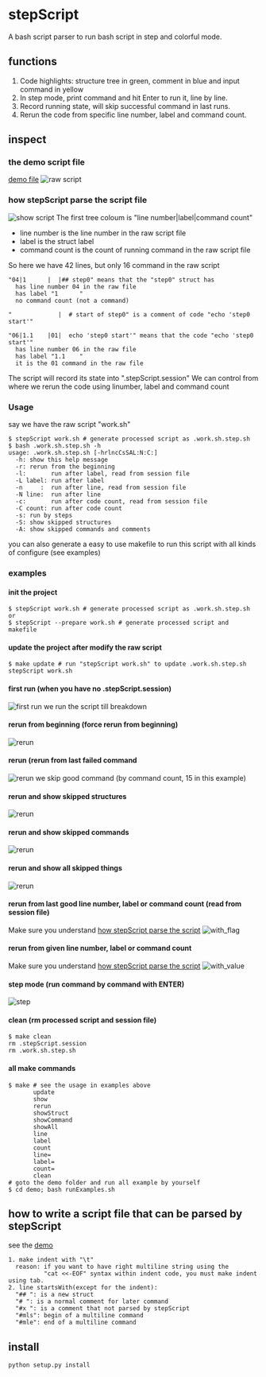 # stepScript
A bash script parser to run bash script in step and colorful mode.

## functions
1. Code highlights: structure tree in green, comment in blue and input command in yellow
2. In step mode, print command and hit Enter to run it, line by line.
3. Record running state, will skip successful command in last runs.
4. Rerun the code from specific line number, label and command count.

## inspect
### the demo script file
[demo file](./demo/work.sh)
![raw script](./figs/raw_script.png)
### how stepScript parse the script file
![show script](./figs/show.png)
The first tree coloum is "line number|label|command count"
* line number is the line number in the raw script file
* label is the struct label
* command count is the count of running command in the raw script file

So here we have 42 lines, but only 16 command in the raw script
```
"04|1      |  |## step0" means that the "step0" struct has
  has line number 04 in the raw file
  has label "1      "
  no command count (not a command)

"             |  # start of step0" is a comment of code "echo 'step0 start'"

"06|1.1    |01|  echo 'step0 start'" means that the code "echo 'step0 start'"
  has line number 06 in the raw file
  has label "1.1    "
  it is the 01 command in the raw file
```
The script will record its state into ".stepScript.session"
We can control from where we rerun the code using linumber, label and command count
### Usage
say we have the raw script "work.sh"
```shell
$ stepScript work.sh # generate processed script as .work.sh.step.sh
$ bash .work.sh.step.sh -h
usage: .work.sh.step.sh [-hrlncCsSAL:N:C:]
  -h: show this help message
  -r: rerun from the beginning
  -l:       run after label, read from session file
  -L label: run after label
  -n     :  run after line, read from session file
  -N line:  run after line
  -c:       run after code count, read from session file
  -C count: run after code count
  -s: run by steps
  -S: show skipped structures
  -A: show skipped commands and comments
```
you can also generate a easy to use makefile to run this script with all kinds of configure (see examples)
### examples
#### init the project
```shell
$ stepScript work.sh # generate processed script as .work.sh.step.sh
or
$ stepScript --prepare work.sh # generate processed script and makefile
```
#### update the project after modify the raw script
```shell
$ make update # run "stepScript work.sh" to update .work.sh.step.sh
stepScript work.sh
```
#### first run (when you have no .stepScript.session)
![first run](./figs/first_run.png)
we run the script till breakdown
#### rerun from beginning (force rerun from beginning)
![rerun](./figs/rerun_beginning.png)
#### rerun (rerun from last failed command
![rerun](./figs/rerun.png)
we skip good command (by command count, 15 in this example)
#### rerun and show skipped structures
![rerun](./figs/rerun_showStruct.png)
#### rerun and show skipped commands
![rerun](./figs/rerun_showCommand.png)
#### rerun and show all skipped things
![rerun](./figs/rerun_showAll.png)
#### rerun from last good line number, label or command count (read from session file)
Make sure you understand [how stepScript parse the script](#how-stepscript-understand-the-script-file)
![with_flag](./figs/with_flag.png)
#### rerun from given line number, label or command count
Make sure you understand [how stepScript parse the script](#how-stepscript-understand-the-script-file)
![with_value](./figs/with_value.png)
#### step mode (run command by command with ENTER)
![step](./figs/step.gif)
#### clean (rm processed script and session file)
```shell
$ make clean
rm .stepScript.session
rm .work.sh.step.sh
```
#### all make commands
```shell
$ make # see the usage in examples above
       update
       show
       rerun
       showStruct
       showCommand
       showAll
       line
       label
       count
       line=
       label=
       count=
       clean
# goto the demo folder and run all example by yourself
$ cd demo; bash runExamples.sh
```
## how to write a script file that can be parsed by stepScript
see the [demo](#the-demo-script-file)
```
1. make indent with "\t"
  reason: if you want to have right multiline string using the
          "cat <<-EOF" syntax within indent code, you must make indent using tab.
2. line startsWith(except for the indent):
  "## ": is a new struct
  "# ": is a normal comment for later command
  "#x ": is a comment that not parsed by stepScript
  "#mls": begin of a multiline command
  "#mle": end of a multiline command
```
## install
```
python setup.py install
```
